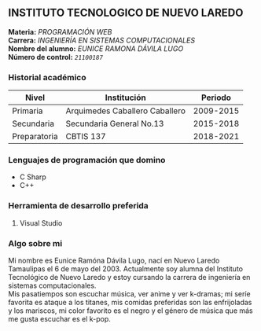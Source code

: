 ## INSTITUTO TECNOLOGICO DE NUEVO LAREDO

**Materia:** *PROGRAMACIÓN WEB*  
**Carrera:** *INGENIERÍA EN SISTEMAS COMPUTACIONALES*  
**Nombre del alumno:** *EUNICE RAMONA DÁVILA LUGO*  
**Número de control:** *`21100187`*

### Historial académico

| Nivel | Institución | Periodo |
|-------|-------------|---------|
|Primaria| Arquimedes Caballero Caballero|2009-2015|  
|Secundaria| Secundaria General No.13| 2015-2018|  
|Preparatoria| CBTIS 137 |  2018-2021 |  

### Lenguajes de programación que domino

- C Sharp
- C++  

### Herramienta de desarrollo preferida

1. Visual Studio  

### Algo sobre mi

Mi nombre es Eunice Ramóna Dávila Lugo, nací en Nuevo Laredo Tamaulipas el 6 de mayo del 2003. Actualmente soy alumna del Instituto Tecnológico de Nuevo Laredo y estoy cursando la carrera de ingeniería en sistemas computacionales.  
Mis pasatiempos son escuchar música, ver anime y ver k-dramas;
mi seríe favorita es ataque a los titanes, mis comidas preferidas son las enfrijoladas y los mariscos, mi color favorito es el negro y el género de música que más me gusta escuchar es el k-pop.